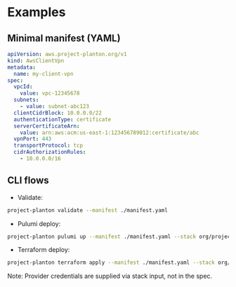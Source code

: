 # Examples

## Minimal manifest (YAML)
```yaml
apiVersion: aws.project-planton.org/v1
kind: AwsClientVpn
metadata:
  name: my-client-vpn
spec:
  vpcId:
    value: vpc-12345678
  subnets:
    - value: subnet-abc123
  clientCidrBlock: 10.0.0.0/22
  authenticationType: certificate
  serverCertificateArn:
    value: arn:aws:acm:us-east-1:123456789012:certificate/abc
  vpnPort: 443
  transportProtocol: tcp
  cidrAuthorizationRules:
    - 10.0.0.0/16
```

## CLI flows
- Validate:
```bash
project-planton validate --manifest ./manifest.yaml
```

- Pulumi deploy:
```bash
project-planton pulumi up --manifest ./manifest.yaml --stack org/project/stack
```

- Terraform deploy:
```bash
project-planton terraform apply --manifest ./manifest.yaml --stack org/project/stack
```

Note: Provider credentials are supplied via stack input, not in the spec.

